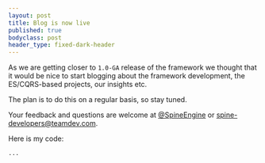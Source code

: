 ```yaml
---
layout: post
title: Blog is now live
published: true
bodyclass: post
header_type: fixed-dark-header
---
```


As we are getting closer to `1.0-GA` release of the framework we thought that it would be nice to start blogging about the framework development, the ES/CQRS-based projects, our insights etc.

The plan is to do this on a regular basis, so stay tuned.

Your feedback and questions are welcome at <a href="https://twitter.com/{{ site.twitter_username }}" target="_blank">@SpineEngine</a> or <a href="mailto:spine-developers@teamdev.com">spine-developers@teamdev.com</a>.

Here is my code:

<?code-excerpt "_examples/proto/spine/example/events.proto ProjectCreated"?>
```proto
...
```
